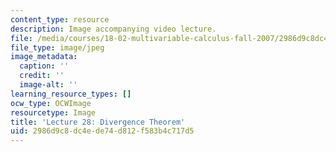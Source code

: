 ```yaml
---
content_type: resource
description: Image accompanying video lecture.
file: /media/courses/18-02-multivariable-calculus-fall-2007/2986d9c8dc4ede74d812f583b4c717d5_28.jpg
file_type: image/jpeg
image_metadata:
  caption: ''
  credit: ''
  image-alt: ''
learning_resource_types: []
ocw_type: OCWImage
resourcetype: Image
title: 'Lecture 28: Divergence Theorem'
uid: 2986d9c8-dc4e-de74-d812-f583b4c717d5
---
```

